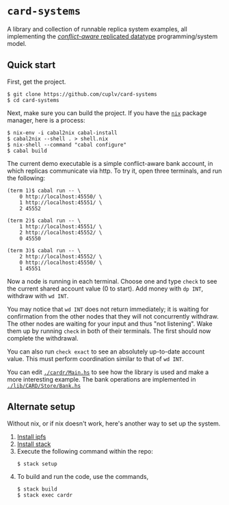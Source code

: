 # `card-systems` #

A library and collection of runnable replica system examples, all
implementing the [*conflict-aware* replicated datatype][1]
programming/system model.


## Quick start ##

First, get the project.

    $ git clone https://github.com/cuplv/card-systems
    $ cd card-systems

Next, make sure you can build the project.  If you have the
[`nix`](https://nixos.org) package manager, here is a process:

    $ nix-env -i cabal2nix cabal-install
    $ cabal2nix --shell . > shell.nix
    $ nix-shell --command "cabal configure"
    $ cabal build

The current demo executable is a simple conflict-aware bank account,
in which replicas communicate via http.  To try it, open three
terminals, and run the following:

    (term 1)$ cabal run -- \
        0 http://localhost:45550/ \
        1 http://localhost:45551/ \
        2 45552

    (term 2)$ cabal run -- \
        1 http://localhost:45551/ \
        2 http://localhost:45552/ \
        0 45550

    (term 3)$ cabal run -- \
        2 http://localhost:45552/ \
        0 http://localhost:45550/ \
        1 45551

Now a node is running in each terminal.  Choose one and type `check`
to see the current shared account value (0 to start).  Add money with
`dp INT`, withdraw with `wd INT`.

You may notice that `wd INT` does not return immediately; it is
waiting for confirmation from the other nodes that they will not
concurrently withdraw.  The other nodes are waiting for your input and
thus "not listening".  Wake them up by running `check` in both of
their terminals.  The first should now complete the withdrawal.

You can also run `check exact` to see an absolutely up-to-date account
value.  This must perform coordination similar to that of `wd INT`.

You can edit [`./cardr/Main.hs`][2] to see how the library is used and
make a more interesting example.  The bank operations are implemented
in [`./lib/CARD/Store/Bank.hs`][3]


## Alternate setup ##
Without nix, or if nix doesn't work, here's another way to set up the system.

1. [Install ipfs](https://docs.ipfs.io/introduction/install/)
1. [Install stack](https://docs.haskellstack.org/en/stable/README/#how-to-install)
1. Execute the following command within the repo:
    ```
    $ stack setup
    ```
1. To build and run the code, use the commands,
    ```
    $ stack build
    $ stack exec cardr
    ```

[1]: https://arxiv.org/abs/1802.08733
[2]: ./cardr/Main.hs
[3]: ./lib/CARD/Store/Bank.hs
